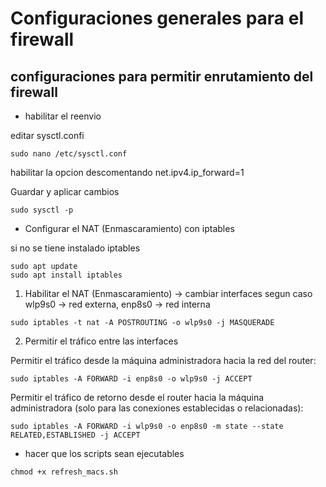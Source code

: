 # Configuraciones generales para el firewall

## configuraciones para permitir enrutamiento del firewall

- habilitar el reenvio

editar sysctl.confi 

```
sudo nano /etc/sysctl.conf

```

habilitar la opcion descomentando net.ipv4.ip_forward=1

Guardar y aplicar cambios

```
sudo sysctl -p

```
-  Configurar el NAT (Enmascaramiento) con iptables

si no se tiene instalado iptables 

```
sudo apt update
sudo apt install iptables

```

1. Habilitar el NAT (Enmascaramiento) -> cambiar interfaces segun caso wlp9s0 -> red externa, enp8s0 -> red interna

```
sudo iptables -t nat -A POSTROUTING -o wlp9s0 -j MASQUERADE

```

2. Permitir el tráfico entre las interfaces

Permitir el tráfico desde la máquina administradora hacia la red del router:

```
sudo iptables -A FORWARD -i enp8s0 -o wlp9s0 -j ACCEPT

```

Permitir el tráfico de retorno desde el router hacia la máquina administradora (solo para las conexiones establecidas o relacionadas):

```
sudo iptables -A FORWARD -i wlp9s0 -o enp8s0 -m state --state RELATED,ESTABLISHED -j ACCEPT

```


- hacer que los scripts sean ejecutables

```
chmod +x refresh_macs.sh

```
